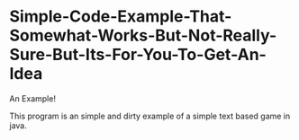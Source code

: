 # Simple-Code-Example-That-Somewhat-Works-But-Not-Really-Sure-But-Its-For-You-To-Get-An-Idea
An Example!

This program is an simple and dirty example of a simple text based game in java.
